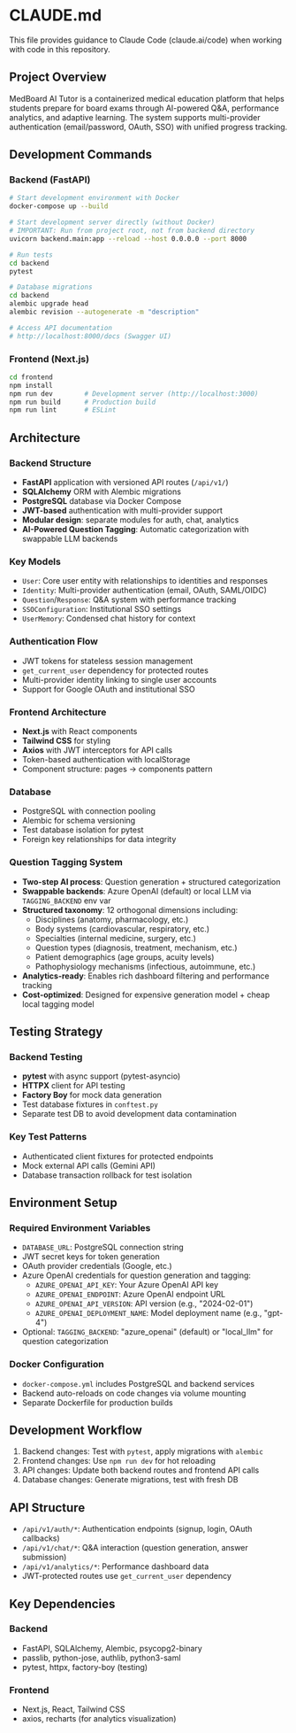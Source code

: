 # CLAUDE.md

This file provides guidance to Claude Code (claude.ai/code) when working with code in this repository.

## Project Overview

MedBoard AI Tutor is a containerized medical education platform that helps students prepare for board exams through AI-powered Q&A, performance analytics, and adaptive learning. The system supports multi-provider authentication (email/password, OAuth, SSO) with unified progress tracking.

## Development Commands

### Backend (FastAPI)
```bash
# Start development environment with Docker
docker-compose up --build

# Start development server directly (without Docker)
# IMPORTANT: Run from project root, not from backend directory
uvicorn backend.main:app --reload --host 0.0.0.0 --port 8000

# Run tests
cd backend
pytest

# Database migrations
cd backend
alembic upgrade head
alembic revision --autogenerate -m "description"

# Access API documentation
# http://localhost:8000/docs (Swagger UI)
```

### Frontend (Next.js)
```bash
cd frontend
npm install
npm run dev        # Development server (http://localhost:3000)
npm run build      # Production build
npm run lint       # ESLint
```

## Architecture

### Backend Structure
- **FastAPI** application with versioned API routes (`/api/v1/`)
- **SQLAlchemy** ORM with Alembic migrations
- **PostgreSQL** database via Docker Compose
- **JWT-based** authentication with multi-provider support
- **Modular design**: separate modules for auth, chat, analytics
- **AI-Powered Question Tagging**: Automatic categorization with swappable LLM backends

### Key Models
- `User`: Core user entity with relationships to identities and responses
- `Identity`: Multi-provider authentication (email, OAuth, SAML/OIDC)
- `Question`/`Response`: Q&A system with performance tracking
- `SSOConfiguration`: Institutional SSO settings
- `UserMemory`: Condensed chat history for context

### Authentication Flow
- JWT tokens for stateless session management
- `get_current_user` dependency for protected routes
- Multi-provider identity linking to single user accounts
- Support for Google OAuth and institutional SSO

### Frontend Architecture
- **Next.js** with React components
- **Tailwind CSS** for styling
- **Axios** with JWT interceptors for API calls
- Token-based authentication with localStorage
- Component structure: pages -> components pattern

### Database
- PostgreSQL with connection pooling
- Alembic for schema versioning
- Test database isolation for pytest
- Foreign key relationships for data integrity

### Question Tagging System
- **Two-step AI process**: Question generation + structured categorization
- **Swappable backends**: Azure OpenAI (default) or local LLM via `TAGGING_BACKEND` env var
- **Structured taxonomy**: 12 orthogonal dimensions including:
  - Disciplines (anatomy, pharmacology, etc.)
  - Body systems (cardiovascular, respiratory, etc.)
  - Specialties (internal medicine, surgery, etc.)
  - Question types (diagnosis, treatment, mechanism, etc.)
  - Patient demographics (age groups, acuity levels)
  - Pathophysiology mechanisms (infectious, autoimmune, etc.)
- **Analytics-ready**: Enables rich dashboard filtering and performance tracking
- **Cost-optimized**: Designed for expensive generation model + cheap local tagging model

## Testing Strategy

### Backend Testing
- **pytest** with async support (pytest-asyncio)
- **HTTPX** client for API testing
- **Factory Boy** for mock data generation
- Test database fixtures in `conftest.py`
- Separate test DB to avoid development data contamination

### Key Test Patterns
- Authenticated client fixtures for protected endpoints
- Mock external API calls (Gemini API)
- Database transaction rollback for test isolation

## Environment Setup

### Required Environment Variables
- `DATABASE_URL`: PostgreSQL connection string
- JWT secret keys for token generation
- OAuth provider credentials (Google, etc.)
- Azure OpenAI credentials for question generation and tagging:
  - `AZURE_OPENAI_API_KEY`: Your Azure OpenAI API key
  - `AZURE_OPENAI_ENDPOINT`: Azure OpenAI endpoint URL
  - `AZURE_OPENAI_API_VERSION`: API version (e.g., "2024-02-01")
  - `AZURE_OPENAI_DEPLOYMENT_NAME`: Model deployment name (e.g., "gpt-4")
- Optional: `TAGGING_BACKEND`: "azure_openai" (default) or "local_llm" for question categorization

### Docker Configuration
- `docker-compose.yml` includes PostgreSQL and backend services
- Backend auto-reloads on code changes via volume mounting
- Separate Dockerfile for production builds

## Development Workflow

1. Backend changes: Test with `pytest`, apply migrations with `alembic`
2. Frontend changes: Use `npm run dev` for hot reloading
3. API changes: Update both backend routes and frontend API calls
4. Database changes: Generate migrations, test with fresh DB

## API Structure

- `/api/v1/auth/*`: Authentication endpoints (signup, login, OAuth callbacks)
- `/api/v1/chat/*`: Q&A interaction (question generation, answer submission)
- `/api/v1/analytics/*`: Performance dashboard data
- JWT-protected routes use `get_current_user` dependency

## Key Dependencies

### Backend
- FastAPI, SQLAlchemy, Alembic, psycopg2-binary
- passlib, python-jose, authlib, python3-saml
- pytest, httpx, factory-boy (testing)

### Frontend
- Next.js, React, Tailwind CSS
- axios, recharts (for analytics visualization)